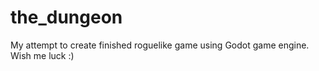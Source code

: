 # the_dungeon
My attempt to create finished roguelike game using Godot game engine. Wish me luck :)
